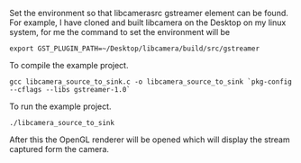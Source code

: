 


Set the environment so that libcamerasrc gstreamer element can be found.
For example, I have cloned and built libcamera on the Desktop on my linux system, for me the command to set the environment will be 

```
export GST_PLUGIN_PATH=~/Desktop/libcamera/build/src/gstreamer
```

To compile the example project. 
```
gcc libcamera_source_to_sink.c -o libcamera_source_to_sink `pkg-config --cflags --libs gstreamer-1.0`
```
To run the example project.
```
./libcamera_source_to_sink 
```


After this the OpenGL renderer will be opened which will display the stream captured form the camera.

